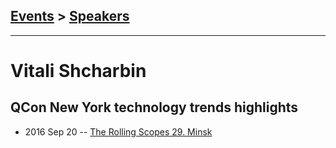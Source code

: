 ## [Events](../README.md) > [Speakers](../speakers.md)
---

# Vitali Shcharbin

## QCon New York technology trends highlights
- 2016 Sep 20 -- [The Rolling Scopes 29. Minsk](https://www.youtube.com/watch?v=yLh-JajDfmI)    
